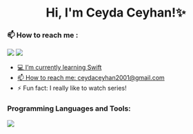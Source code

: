 <h1 align="center">Hi, I'm Ceyda Ceyhan!✨</h1>


### 📫 How to reach me  :



<p align="left">
<a href="mailto: ceydaceyhan2001@gmail.com"><img src="https://img.shields.io/badge/-email-1d76b0?&style=for-the-badge&logo=Microsoft-outlook&logoColor=white"></a>
<a href="https://www.linkedin.com/in/ceyda-ceyhan-a8934b226/"><img src="https://img.shields.io/badge/linkedin-0a66c2.svg?&style=for-the-badge&logo=linkedin&logoColor=white"</a>



</p>

- 💻 I’m currently learning Swift
- 📫 How to reach me: ceydaceyhan2001@gmail.com 
- ⚡ Fun fact: I really like to watch series!
>
  
  
  
  
  
  <h3 align="left">Programming Languages and Tools:</h3>

<p align="left">
  <a>
    <img src="https://skillicons.dev/icons?i=react,kotlin,java,androidstudio,sqlite,firebase,git,github,swift" />
  </a>
</p>
